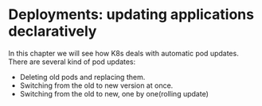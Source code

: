 # Deployments: updating applications declaratively

In this chapter we will see how K8s deals with automatic pod updates.
There are several kind of pod updates:
- Deleting old pods and replacing them.
- Switching from the old to new version at once.
- Switching from the old to new, one by one(rolling update)

